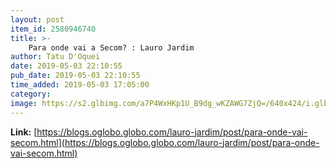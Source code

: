 ```yaml
---
layout: post
item_id: 2580946740
title: >-
    Para onde vai a Secom? : Lauro Jardim
author: Tatu D'Oquei
date: 2019-05-03 22:10:55
pub_date: 2019-05-03 22:10:55
time_added: 2019-05-03 17:05:00
category: 
image: https://s2.glbimg.com/a7P4WxHKp1U_B9dg_wKZAWG7ZjQ=/640x424/i.glbimg.com/og/ig/infoglobo1/f/original/2019/04/30/82356957_ri_-_rio_24-04-2019_carlos_bolsonaro_-_sessao_-_o_vereador_carlos_bolsonaro_durante_a.jpg
---
```


**Link:** [https://blogs.oglobo.globo.com/lauro-jardim/post/para-onde-vai-secom.html](https://blogs.oglobo.globo.com/lauro-jardim/post/para-onde-vai-secom.html)

